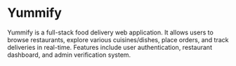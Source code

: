 # Yummify
Yummify is a full-stack food delivery web application. It allows users to browse restaurants, explore various cuisines/dishes, place orders, and track deliveries in real-time. Features include user authentication, restaurant dashboard, and admin verification system.
